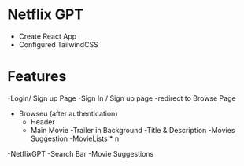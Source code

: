 # Netflix GPT

- Create React App
- Configured TailwindCSS


# Features
-Login/ Sign up Page
    -Sign In / Sign up page
    -redirect to Browse Page
- Browseu (after authentication)
    - Header
    - Main Movie
        -Trailer in Background
        -Title & Description
        -Movies Suggestion
            -MovieLists * n

-NetflixGPT
    -Search Bar
    -Movie Suggestions